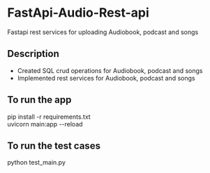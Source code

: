 # FastApi-Audio-Rest-api
Fastapi rest services for uploading Audiobook, podcast and songs

## Description
- Created SQL crud operations for Audiobook, podcast and songs
- Implemented rest services for Audiobook, podcast and songs

## To run the app
pip install -r requirements.txt<br>
uvicorn main:app --reload

## To run the test cases
python test_main.py
